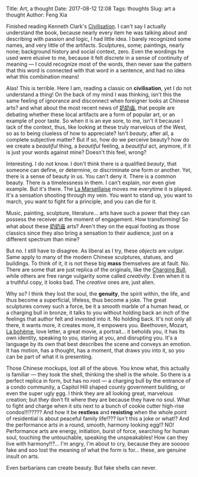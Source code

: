 Title: Art, a thought
Date: 2017-08-12 12:08
Tags: thoughts
Slug: art a thought
Author: Feng Xia


Finished reading Kenneth Clark's [Civilisation][1]. I can't say I
actually understand the book, because nearly every item he was talking
about and describing with passion and logic, I had little idea. I
barely recognized some names, and very little of the
artifacts. Sculptures, some; paintings, nearly none; background
history and social context, zero. Even the wordings he used were
elusive to me, because it felt _discrete_ in a sense of continuity of
meaning &mdash; I could recognize most of the words, then never saw
the pattern that this word is connected with that word in a sentence,
and had no idea what this combination means!

[1]: https://www.wikiwand.com/en/Civilisation_(TV_series)

Alas! This is terrible. Here I am, reading a classic on
**civilisation**, yet I do not understand a thing! On the back of my
mind I was thinking, isn't this the same feeling of ignorance and
disconnect when foreigner looks at Chinese arts? and what about the
most recent news of [奶奶庙][2], that people are debating whether
these local artifacts are a form of popular art, or an example of poor
taste. So when it is an eye sore, to me, isn't it because I lack of
the context, thus, like looking at these truly marvelous of the West,
so as to being clueless of how to appreciate? Isn't _beauty_, after
all, a complete subjective matter? But if so, how do we perceive
beauty? how do we create a _beautiful_ thing, a _beautiful_ feeling, 
a _beautiful_ act, anymore, if it is just your words against mine?
Doesn't this feel, wrong?

[2]: http://www.baike.com/wiki/%E5%A5%B6%E5%A5%B6%E5%BA%99

Interesting. I do not know. I don't think there is a qualified
_beauty_, that someone can define, or determine, or discriminate one
form or another. Yet, there is a sense of beauty in us. You can't deny
it. There is a common beauty. There is a timelessness in them. I can't
explain, nor even give example. But it's
there. The [La Marseillaise][3] moves me everytime it is played. It's
a sensation shooting through my vein.  You want to stand up, you want
to march, you want to fight for a principle, and you can die for it.

[3]: https://www.wikiwand.com/en/La_Marseillaise

Music, painting, sculpture, literature... arts have such a power that
they can possess the receiver at the moment of engagement. How
transforming! So what about these [奶奶庙][2] arts? Aren't they on the
equal footing as those classics since they also bring a sensation to
their audience, just on a different spectrum than mine?

But no. I still have to disagree. As liberal as I try, these _objects_
are vulgar. Same apply to many of the modern Chinese sculptures,
statues, and buildings. To think of it, it is not these big **mass**
themselves are at fault. No. There are some that are just replica of
the originals, like the [Charging Bull][4], while others are free
range vulgarity some called _creativity_. Even when it is a truthful
copy, it looks bad. The _creative_ ones are, just alien.


[4]: https://www.wikiwand.com/en/Charging_Bull

Why so? I think they lost the soul, the **genuity**, the spirit
within, the life, and thus become a superficial, lifeless, 
thus become a joke. The great sculptures
convey such a force, be it a smooth marble of a human head, or a
charging bull in bronze, it talks to you without holding back an inch
of the feelings that author felt and invested into it. No holding
back. It's not only all there, it wants more, it creates more, it
empowers you. Beethoven, Mozart, [La bohème][5], love letter, a great
movie, a portrait... it beholds you, it has its own identity, speaking
to you, staring at you, and disrupting you. It's a language by its own
that best describes the scene and conveys an emotion. It has motion,
has a thought, has a moment, that draws you into it, so you can be
part of what it is presenting.

[5]: https://www.wikiwand.com/en/La_boh%C3%A8me

Those Chinese mockups, lost all of the above. You know what, this
actually is familiar &mdash; they took the shell, thinking the shell
is the whole. So there is a perfect replica in form, but has no root
&mdash; a charging bull by the entrance of a condo community, a
Capitol Hill  shaped county government building, or even the super
ugly [egg][6]. I think they are all looking great, marvelous
creation; but they don't fit where they are because they have no soul.
What to fight and charge when it sits next to a bunch of cookie cutter
high-rise condos!!!????? And how it be **restless** and **resisting**
when the whole point of residential is about peaceful family life!???
Isn't this a joke or what!? And the performance arts in a round,
smooth, harmony looking egg!? NO! Performance arts are energy,
initiation, burst of force, searching for human soul, touching the
untouchable, speaking the unspeakables! How can they live with
harmony!!?... I'm angry, I'm about to cry, because they are sooooo
fake and soo lost the meaning of what the form is for... these, are
genuine insult on arts. 

[6]: https://www.wikiwand.com/en/National_Centre_for_the_Performing_Arts_(China)

<span class="myhighlight">Even barbarians can create beauty. But fake
shells can never.</span>



